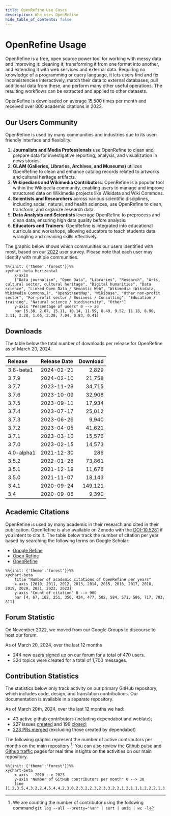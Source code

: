 ```yaml
---
title: OpenRefine Use Cases
description: Who uses OpenRefine
hide_table_of_contents: false
---
```

# OpenRefine Usage 

OpenRefine is a free, open source power tool for working with messy data and improving it: cleaning it, transforming it from one format into another, and extending it with web services and external data. Requiring no knowledge of a programming or query language, it lets users find and fix inconsistencies interactively, match their data to external databases, pull additional data from these, and perform many other useful operations. The resulting workflows can be extracted and applied to other datasets.

OpenRefine is downloaded on average 15,500 times per month and received over 800 academic citations in 2023.

## Our Users Community

OpenRefine is used by many communities and industries due to its user-friendly interface and flexibility.
1. **Journalists and Media Professionals** use OpenRefine to clean and prepare data for investigative reporting, analysis, and visualization in news stories.
2. **GLAM (Galleries, Libraries, Archives, and Museums)** utilizes OpenRefine to clean and enhance catalog records related to artworks and cultural heritage artifacts.
3. **Wikipedians and Wikimedia Contributors**: OpenRefine is a popular tool within the Wikipedia community, enabling users to manage and improve structured data on Wikimedia projects like Wikidata and Wiki Commons.
4. **Scientists and Researchers** across various scientific disciplines, including social, natural, and health sciences, use OpenRefine to clean, transform, and organize research data.
5. **Data Analysts and Scientists** leverage OpenRefine to preprocess and clean data, ensuring high data quality before analysis.
6. **Educators and Trainers**: OpenRefine is integrated into educational curricula and workshops, allowing educators to teach students data wrangling and cleaning skills effectively.


The graphic below shows which communities our users identified with most, based on our [2022](/blog/2022/06/28/2022-survey-results) user survey. Please note that each user may identify with multiple communities.

```mermaid
%%{init: {'theme':'forest'}}%%
xychart-beta horizontal
    x-axis  
    ["Data journalism", "Open Data", "Libraries", "Research", "Arts, cultural sector, cultural heritage", "Digital humanities", "Data science", "Linked Open Data / Semantic Web", "Wikimedia (Wikidata, Wikimedia Commons…)", "OpenStreetMap", "Wikibase", "Other non-profit sector", "For-profit sector / Business / Consulting", "Education / training", "Natural science / biodiversity", "Other"]
    y-axis "Percentage of users" 0 --> 20 
    bar [5.38, 2.07, 15.11, 10.14, 11.59, 8.49, 9.52, 11.18, 8.90, 3.11, 2.28, 1.66, 2.28, 7.04, 0.83, 0.41]
```

## Downloads

The table below the total number of downloads per release for OpenRefine as of March 20, 2024.
 
| Release   | Release Date | Download |
| :-------- | :----------- | -------------: |
| 3.8-beta1 | 2024-02-21    |         2,829 |
| 3.7.9     | 2024-02-10    |        21,758 |
| 3.7.7     | 2023-11-29    |        34,715 |
| 3.7.6     | 2023-10-09    |        32,908 |
| 3.7.5     | 2023-09-11    |        17,934 |
| 3.7.4     | 2023-07-17    |        25,012 |
| 3.7.3     | 2023-06-26    |         9,940 |
| 3.7.2     | 2023-04-05    |        41,621 |
| 3.7.1     | 2023-03-10    |        15,576 |
| 3.7.0     | 2023-02-15    |        14,573 |
| 4.0-alpha1| 2021-12-30    |           286 |
| 3.5.2     | 2022-01-26    |        73,861 |
| 3.5.1     | 2021-12-19    |        11,676 |
| 3.5.0     | 2021-11-07    |        18,143 |
| 3.4.1     | 2020-09-24    |      149,121 |
| 3.4       | 2020-09-06    |         9,390 |

## Academic Citations 
OpenRefine is used by many academic in their research and cited in their publication. OpenRefine is also available on Zenodo with the [DOI-10.5281](https://zenodo.org/records/10689569) if you intent to cite it. The table below track the number of citation per year based by searching the following terms on Google Scholar:
* [Google Refine](https://scholar.google.ca/scholar?hl=en&as_sdt=0%2C5&as_ylo=2023&as_yhi=2023&q=%22Google+Refine%22+-openrefine&btnG=)
* [Open Refine](https://scholar.google.ca/scholar?hl=en&as_sdt=0%2C5&as_ylo=2023&as_yhi=2023&q=%22Open+Refine%22+-openrefine&btnG=)
* [OpenRefine](https://scholar.google.ca/scholar?hl=en&as_sdt=0%2C5&as_ylo=2023&as_yhi=2023&q=%22OpenRefine%22&btnG=)


```mermaid 
%%{init: {'theme':'forest'}}%%
xychart-beta
    title "Number of academic citations of OpenRefine per years"
    x-axis [2010, 2011, 2012, 2013, 2014, 2015, 2016, 2017, 2018, 2019, 2020, 2021, 2022, 2023]
    y-axis "Count of citation" 0 --> 900
    bar [4, 67, 162, 251, 356, 424, 477, 502, 584, 571, 586, 717, 783, 811]
```

## Forum Statistic 

On November 2022, we moved from our Google Groups to discourse to host our forum. 

As of March 20, 2024, over the last 12 months
* 244 new users signed up on our forum for a total of 470 users. 
* 324 topics were created for a total of 1,700 messages.

## Contribution Statistics

The statistics below only track activity on our primary GitHub repository, which includes code, design, and translation contributions. Our documentation is available in a separate repository.

As of March 20th, 2024, over the last 12 months we had: 
* 43 active github contributors (including dependabot and weblate);
* 227 issues [created](https://github.com/OpenRefine/OpenRefine/issues?q=is%3Aissue+created%3A2023-03-20..2024-03-20) and 199 [closed](https://github.com/OpenRefine/OpenRefine/issues?q=is%3Aissue+closed%3A2023-03-20..2024-03-20);
* [223 PRs merged](https://github.com/OpenRefine/OpenRefine/pulls?page=3&q=is%3Amerged+created%3A2023-03-20..2024-03-20+-author%3Aapp%2Fdependabot) (excluding those created by dependabot) 

The following graphic represent the number of active contributors per months on the main repository [^1]. You can also review the [Github pulse](https://github.com/OpenRefine/OpenRefine/pulse) and [Github traffic](https://github.com/OpenRefine/OpenRefine/graphs/traffic) pages for real time insights on the activities on our main repository. 

```mermaid 
%%{init: {'theme':'forest'}}%%
xychart-beta 
    x-axis   2010 --> 2023
    y-axis "Number of GitHub contributors per month" 0 --> 30 
    line [1,2,3,5,4,3,2,2,4,5,4,4,2,3,0,2,3,2,2,3,2,3,3,2,2,1,2,1,1,1,2,2,2,1,3,4,2,1,1,4,2,3,1,2,0,2,2,3,0,2,5,4,3,2,6,4,0,4,1,8,3,5,0,1,0,0,0,1,1,0,1,2,1,2,0,0,5,5,2,4,4,6,8,3,12,9,12,12,17,13,14,14,6,8,8,9,10,16,12,8,4,10,7,4,4,9,6,8,11,7,4,13,11,27,25,15,22,21,18,18,16,19,7,19,23,14,22,16,12,7,9,12,15,18,12,18,17,19,21,11,14,17,13,7,14,14,10,9,10,13,13,12,10,8,7,9,9,8,6,12]
```


[^1]: We are counting the number of contributor using the following command `git log --all --pretty="%an" | sort | uniq | wc -l`
